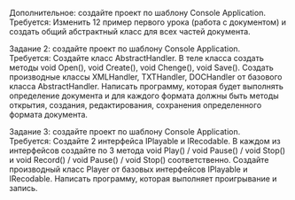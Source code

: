 Дополнительное: создайте проект по шаблону Console Application.  
Требуется: Изменить 12 пример первого урока (работа с документом) и создать общий абстрактный класс 
для всех частей документа.  

Задание 2: создайте проект по шаблону Console Application.  
Требуется: Создайте класс AbstractHandler. 
В теле класса создать методы void Open(), void Create(), void Chenge(), void Save(). 
Создать  производные  классы  XMLHandler,  TXTHandler,  DOCHandler  от  базового  класса 
AbstractHandler. 
Написать программу, которая будет выполнять определение документа и для каждого формата должны 
быть методы открытия, создания, редактирования, сохранения определенного формата документа.  
 
Задание 3: создайте проект по шаблону Console Application.  
Требуется: Создайте 2 интерфейса IPlayable и IRecodable. В каждом из интерфейсов создайте по 3 метода void 
Play() / void Pause() / void Stop() и void Record() / void Pause() / void Stop() соответственно. 
Создайте производный класс Player от базовых интерфейсов IPlayable и IRecodable. 
Написать программу, которая выполняет проигрывание и запись. 
